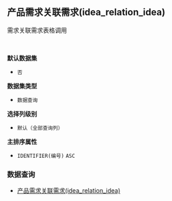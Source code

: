## 产品需求关联需求(idea_relation_idea) <!-- {docsify-ignore-all} -->

需求关联需求表格调用

<br>
<p class="panel-title"><b>默认数据集</b></p>

* `否`

<p class="panel-title"><b>数据集类型</b></p>

* `数据查询`

<p class="panel-title"><b>选择列级别</b></p>

* `默认（全部查询列）`


<p class="panel-title"><b>主排序属性</b></p>

* `IDENTIFIER(编号)` `ASC`



### 数据查询
  * [产品需求关联需求(idea_relation_idea)](module/ProdMgmt/idea/query/idea_relation_idea)
